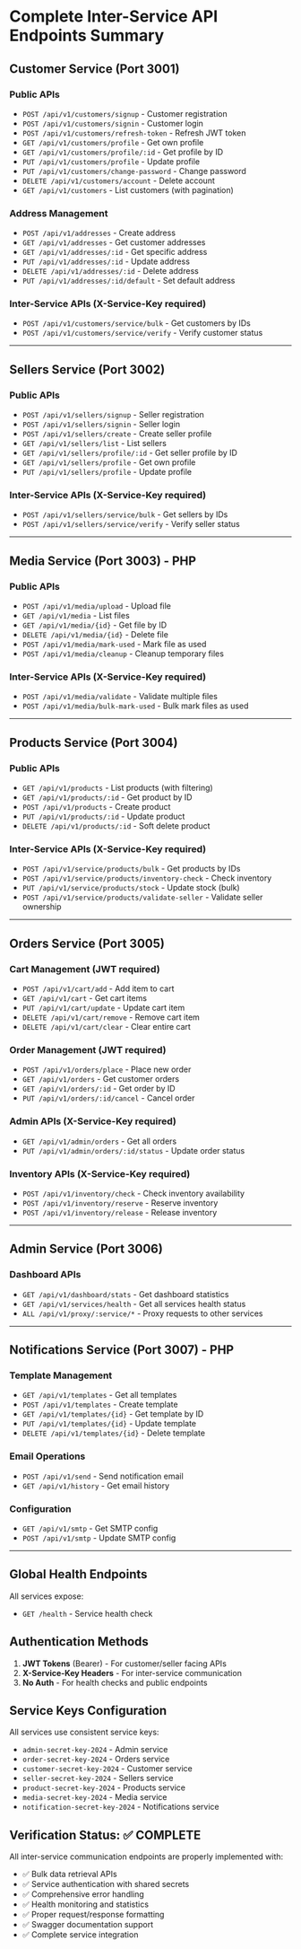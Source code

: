 # Complete Inter-Service API Endpoints Summary

## Customer Service (Port 3001)
### Public APIs
- `POST /api/v1/customers/signup` - Customer registration
- `POST /api/v1/customers/signin` - Customer login
- `POST /api/v1/customers/refresh-token` - Refresh JWT token
- `GET /api/v1/customers/profile` - Get own profile
- `GET /api/v1/customers/profile/:id` - Get profile by ID
- `PUT /api/v1/customers/profile` - Update profile
- `PUT /api/v1/customers/change-password` - Change password
- `DELETE /api/v1/customers/account` - Delete account
- `GET /api/v1/customers` - List customers (with pagination)

### Address Management
- `POST /api/v1/addresses` - Create address
- `GET /api/v1/addresses` - Get customer addresses
- `GET /api/v1/addresses/:id` - Get specific address
- `PUT /api/v1/addresses/:id` - Update address
- `DELETE /api/v1/addresses/:id` - Delete address
- `PUT /api/v1/addresses/:id/default` - Set default address

### Inter-Service APIs (X-Service-Key required)
- `POST /api/v1/customers/service/bulk` - Get customers by IDs
- `POST /api/v1/customers/service/verify` - Verify customer status

---

## Sellers Service (Port 3002)
### Public APIs
- `POST /api/v1/sellers/signup` - Seller registration
- `POST /api/v1/sellers/signin` - Seller login
- `POST /api/v1/sellers/create` - Create seller profile
- `GET /api/v1/sellers/list` - List sellers
- `GET /api/v1/sellers/profile/:id` - Get seller profile by ID
- `GET /api/v1/sellers/profile` - Get own profile
- `PUT /api/v1/sellers/profile` - Update profile

### Inter-Service APIs (X-Service-Key required)
- `POST /api/v1/sellers/service/bulk` - Get sellers by IDs
- `POST /api/v1/sellers/service/verify` - Verify seller status

---

## Media Service (Port 3003) - PHP
### Public APIs
- `POST /api/v1/media/upload` - Upload file
- `GET /api/v1/media` - List files
- `GET /api/v1/media/{id}` - Get file by ID
- `DELETE /api/v1/media/{id}` - Delete file
- `POST /api/v1/media/mark-used` - Mark file as used
- `POST /api/v1/media/cleanup` - Cleanup temporary files

### Inter-Service APIs (X-Service-Key required)
- `POST /api/v1/media/validate` - Validate multiple files
- `POST /api/v1/media/bulk-mark-used` - Bulk mark files as used

---

## Products Service (Port 3004)
### Public APIs
- `GET /api/v1/products` - List products (with filtering)
- `GET /api/v1/products/:id` - Get product by ID
- `POST /api/v1/products` - Create product
- `PUT /api/v1/products/:id` - Update product
- `DELETE /api/v1/products/:id` - Soft delete product

### Inter-Service APIs (X-Service-Key required)
- `POST /api/v1/service/products/bulk` - Get products by IDs
- `POST /api/v1/service/products/inventory-check` - Check inventory
- `PUT /api/v1/service/products/stock` - Update stock (bulk)
- `POST /api/v1/service/products/validate-seller` - Validate seller ownership

---

## Orders Service (Port 3005)
### Cart Management (JWT required)
- `POST /api/v1/cart/add` - Add item to cart
- `GET /api/v1/cart` - Get cart items
- `PUT /api/v1/cart/update` - Update cart item
- `DELETE /api/v1/cart/remove` - Remove cart item
- `DELETE /api/v1/cart/clear` - Clear entire cart

### Order Management (JWT required)
- `POST /api/v1/orders/place` - Place new order
- `GET /api/v1/orders` - Get customer orders
- `GET /api/v1/orders/:id` - Get order by ID
- `PUT /api/v1/orders/:id/cancel` - Cancel order

### Admin APIs (X-Service-Key required)
- `GET /api/v1/admin/orders` - Get all orders
- `PUT /api/v1/admin/orders/:id/status` - Update order status

### Inventory APIs (X-Service-Key required)
- `POST /api/v1/inventory/check` - Check inventory availability
- `POST /api/v1/inventory/reserve` - Reserve inventory
- `POST /api/v1/inventory/release` - Release inventory

---

## Admin Service (Port 3006)
### Dashboard APIs
- `GET /api/v1/dashboard/stats` - Get dashboard statistics
- `GET /api/v1/services/health` - Get all services health status
- `ALL /api/v1/proxy/:service/*` - Proxy requests to other services

---

## Notifications Service (Port 3007) - PHP
### Template Management
- `GET /api/v1/templates` - Get all templates
- `POST /api/v1/templates` - Create template
- `GET /api/v1/templates/{id}` - Get template by ID
- `PUT /api/v1/templates/{id}` - Update template
- `DELETE /api/v1/templates/{id}` - Delete template

### Email Operations
- `POST /api/v1/send` - Send notification email
- `GET /api/v1/history` - Get email history

### Configuration
- `GET /api/v1/smtp` - Get SMTP config
- `POST /api/v1/smtp` - Update SMTP config

---

## Global Health Endpoints
All services expose:
- `GET /health` - Service health check

## Authentication Methods
1. **JWT Tokens** (Bearer) - For customer/seller facing APIs
2. **X-Service-Key Headers** - For inter-service communication
3. **No Auth** - For health checks and public endpoints

## Service Keys Configuration
All services use consistent service keys:
- `admin-secret-key-2024` - Admin service
- `order-secret-key-2024` - Orders service
- `customer-secret-key-2024` - Customer service
- `seller-secret-key-2024` - Sellers service
- `product-secret-key-2024` - Products service
- `media-secret-key-2024` - Media service
- `notification-secret-key-2024` - Notifications service

## Verification Status: ✅ COMPLETE
All inter-service communication endpoints are properly implemented with:
- ✅ Bulk data retrieval APIs
- ✅ Service authentication with shared secrets
- ✅ Comprehensive error handling
- ✅ Health monitoring and statistics
- ✅ Proper request/response formatting
- ✅ Swagger documentation support
- ✅ Complete service integration